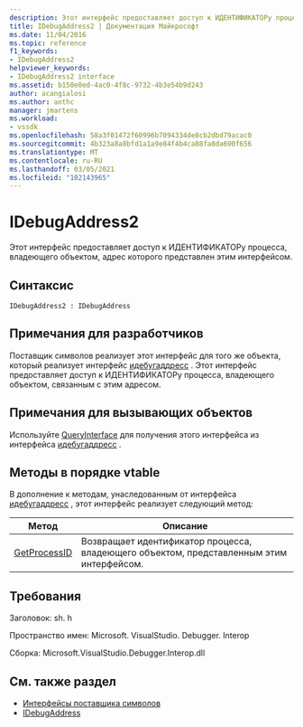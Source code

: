 ```yaml
---
description: Этот интерфейс предоставляет доступ к ИДЕНТИФИКАТОРу процесса, владеющего объектом, адрес которого представлен этим интерфейсом.
title: IDebugAddress2 | Документация Майкрософт
ms.date: 11/04/2016
ms.topic: reference
f1_keywords:
- IDebugAddress2
helpviewer_keywords:
- IDebugAddress2 interface
ms.assetid: b150e0ed-4ac0-4f8c-9732-4b3e54b9d243
author: acangialosi
ms.author: anthc
manager: jmartens
ms.workload:
- vssdk
ms.openlocfilehash: 58a3f01472f60996b7094334de8cb2dbd79acac0
ms.sourcegitcommit: 4b323a8a8bfd1a1a9e84f4b4ca88fa8da690f656
ms.translationtype: MT
ms.contentlocale: ru-RU
ms.lasthandoff: 03/05/2021
ms.locfileid: "102143965"
---
```

# <a name="idebugaddress2"></a>IDebugAddress2
Этот интерфейс предоставляет доступ к ИДЕНТИФИКАТОРу процесса, владеющего объектом, адрес которого представлен этим интерфейсом.

## <a name="syntax"></a>Синтаксис

```
IDebugAddress2 : IDebugAddress
```

## <a name="notes-for-implementers"></a>Примечания для разработчиков
 Поставщик символов реализует этот интерфейс для того же объекта, который реализует интерфейс [идебугаддресс](../../../extensibility/debugger/reference/idebugaddress.md) . Этот интерфейс предоставляет доступ к ИДЕНТИФИКАТОРу процесса, владеющего объектом, связанным с этим адресом.

## <a name="notes-for-callers"></a>Примечания для вызывающих объектов
 Используйте [QueryInterface](/cpp/atl/queryinterface) для получения этого интерфейса из интерфейса [идебугаддресс](../../../extensibility/debugger/reference/idebugaddress.md) .

## <a name="methods-in-vtable-order"></a>Методы в порядке vtable
 В дополнение к методам, унаследованным от интерфейса [идебугаддресс](../../../extensibility/debugger/reference/idebugaddress.md) , этот интерфейс реализует следующий метод:

|Метод|Описание|
|------------|-----------------|
|[GetProcessID](../../../extensibility/debugger/reference/idebugaddress2-getprocessid.md)|Возвращает идентификатор процесса, владеющего объектом, представленным этим интерфейсом.|

## <a name="requirements"></a>Требования
 Заголовок: sh. h

 Пространство имен: Microsoft. VisualStudio. Debugger. Interop

 Сборка: Microsoft.VisualStudio.Debugger.Interop.dll

## <a name="see-also"></a>См. также раздел
- [Интерфейсы поставщика символов](../../../extensibility/debugger/reference/symbol-provider-interfaces.md)
- [IDebugAddress](../../../extensibility/debugger/reference/idebugaddress.md)

